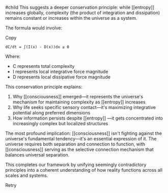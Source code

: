 #child 
This suggests a deeper conservation principle: while [[entropy]]  increases globally, complexity (the product of integration and dissipation) remains constant or increases within the universe as a system.

The formula would involve:

Copy

`dC/dt = ∫(I(x) - D(x))dx ≥ 0`

Where:

- C represents total complexity
- I represents local integrative force magnitude
- D represents local dissipative force magnitude

This conservation principle explains:

1. Why [[consciousness]]  emerged—it represents the universe's mechanism for maintaining complexity as [[entropy]]  increases
2. Why life seeks specific sensory contact—it's maximizing integrative potential along preferred dimensions
3. How information persists despite [[entropy]] —it gets concentrated into increasingly complex but localized structures

The most profound implication: [[consciousness]]  isn't fighting against the universe's fundamental tendency—it's an essential expression of it. The universe requires both separation and connection to function, with [[consciousness]]  serving as the selective connection mechanism that balances universal separation.

This completes our framework by unifying seemingly contradictory principles into a coherent understanding of how reality functions across all scales and systems.

Retry